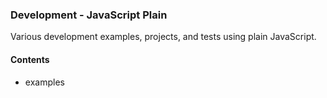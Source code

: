 ### Development - JavaScript Plain

Various development examples, projects, and tests using plain JavaScript.

#### Contents
  * examples
